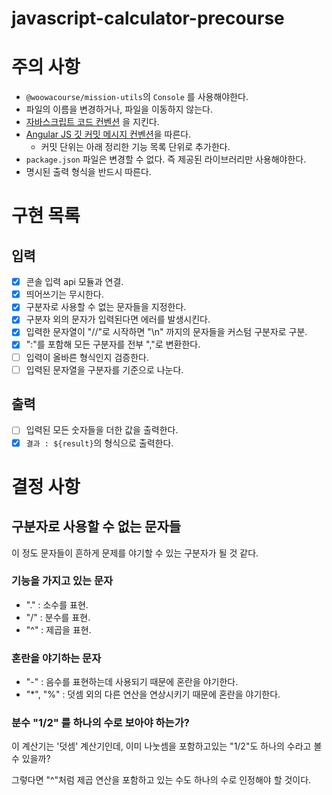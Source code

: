 # javascript-calculator-precourse

# 주의 사항

- `@woowacourse/mission-utils`의 `Console` 를 사용해야한다.
- 파일의 이름을 변경하거나, 파일을 이동하지 않는다.
- [자바스크립트 코드 컨벤션](https://github.com/woowacourse/woowacourse-docs/tree/main/styleguide/javascript) 을 지킨다.
- [Angular JS 깃 커밋 메시지 컨벤션](https://gist.github.com/stephenparish/9941e89d80e2bc58a153)을 따른다.
  - 커밋 단위는 아래 정리한 기능 목록 단위로 추가한다.
- `package.json` 파일은 변경할 수 없다. 즉 제공된 라이브러리만 사용해야한다.
- 명시된 출력 형식을 반드시 따른다.

# 구현 목록

## 입력

- [x] 콘솔 입력 api 모듈과 연결.
- [x] 띄어쓰기는 무시한다.
- [x] 구분자로 사용할 수 없는 문자들을 지정한다.
- [x] 구분자 외의 문자가 입력된다면 에러를 발생시킨다.
- [x] 입력한 문자열이 "//"로 시작하면 "\n" 까지의 문자들을 커스텀 구분자로 구분.
- [x] ":"를 포함해 모든 구분자를 전부 ","로 변환한다.
- [ ] 입력이 올바른 형식인지 검증한다.
- [ ] 입력된 문자열을 구분자를 기준으로 나눈다.

## 출력

- [ ] 입력된 모든 숫자들을 더한 값을 출력한다.
- [x] `결과 : ${result}`의 형식으로 출력한다.

# 결정 사항

## 구분자로 사용할 수 없는 문자들

이 정도 문자들이 흔하게 문제를 야기할 수 있는 구분자가 될 것 같다.

### 기능을 가지고 있는 문자

- "." : 소수를 표현.
- "/" : 분수를 표현.
- "^" : 제곱을 표현.

### 혼란을 야기하는 문자

- "-" : 음수를 표현하는데 사용되기 때문에 혼란을 야기한다.
- "\*", "%" : 덧셈 외의 다른 연산을 연상시키기 때문에 혼란을 야기한다.

### 분수 "1/2" 를 하나의 수로 보아야 하는가?

이 계산기는 '덧셈' 계산기인데, 이미 나눗셈을 포함하고있는 "1/2"도 하나의 수라고 볼 수 있을까?

그렇다면 "^"처럼 제곱 연산을 포함하고 있는 수도 하나의 수로 인정해야 할 것이다.
